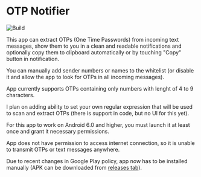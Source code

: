# OTP Notifier

![Build](https://github.com/revanmj/OTP-Notifier/workflows/Android%20CI/badge.svg)

This app can extract OTPs (One Time Passwords) from incoming text messages, show them to you in a clean and readable notifications and optionally copy them to clipboard automatically or by touching "Copy" button in notification.

You can manually add sender numbers or names to the whitelist (or disable it and allow the app to look for OTPs in all incoming messages).

App currently supports OTPs containing only numbers with lenght of 4 to 9 characters. 

I plan on adding ability to set your own regular expression that will be used to scan and extract OTPs (there is support in code, but no UI for this yet).

For this app to work on Android 6.0 and higher, you must launch it at least once and grant it necessary permissions.

App does not have permission to access internet connection, so it is unable to transmit OTPs or text messages anywhere.

Due to recent changes in Google Play policy, app now has to be installed manually (APK can be downloaded from [releases tab](https://github.com/revanmj/SMSPasswordNotifier/releases)).
